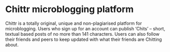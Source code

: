 # Chittr microblogging platform

Chittr is a totally original, unique and non-plagiarised platform for microblogging. Users who sign up for an account
 can publish ‘Chits’ – short, textual based posts of no more than 141 characters. Users can also follow their friends
  and peers to keep updated with what their friends are Chitting about.